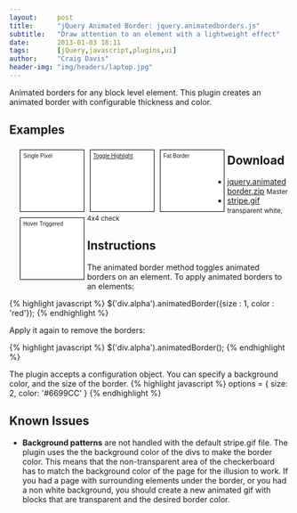 ```yaml
---
layout:     post
title:      "jQuery Animated Border: jquery.animatedborders.js"
subtitle:   "Draw attention to an element with a lightweight effect"
date:       2013-01-03 18:11
tags:       [jQuery,javascript,plugins,ui]
author:     "Craig Davis"
header-img: "img/headers/laptop.jpg"
---
```

<style>
.alpha { clear: both; }
.alpha, .bravo, .charlie, .delta {
    width: 104px;
    height: 100px;
    float: left;
    border: 1px solid black;
    margin: 5px;
    padding: 5px;
    background: #ffffff;
    font-size: 10px;
    font-family: Helvetica, sans-serif;
}
</style>

Animated borders for any block level element. This plugin creates an animated
border with configurable thickness and color.

## Examples

<div class="examples clearfix" style="margin: 0 1em 1em;">
  <div class="alpha">Single Pixel</div>
  <div class="bravo"><a href="#">Toggle Highlight</a></div>
  <div class="charlie">Fat Border</div>
  <div class="delta">Hover Triggered</div>
</div>

## Download

* <a href="https://github.com/there4/jquery-animatedborder/zipball/master">jquery.animatedborder.zip</a> <small>Master</small>
* <a href="https://github.com/there4/jquery-animatedborder/blob/master/css/stripe.gif">stripe.gif</a> <small>transparent white, 4x4 check</small>

## Instructions

The animated border method toggles animated borders on an element. To apply
animated borders to an elements:

{% highlight javascript %}
$('div.alpha').animatedBorder({size : 1, color : 'red'});
{% endhighlight %}

Apply it again to remove the borders:

{% highlight javascript %}
$('div.alpha').animatedBorder();
{% endhighlight %}

The plugin accepts a configuration object. You can specify a background color,
and the size of the border.
{% highlight javascript %}
options = {
    size: 2,
    color: '#6699CC'
}
{% endhighlight %}

## Known Issues

* __Background patterns__ are not handled with the default stripe.gif file.
  The plugin uses the the background color of the divs to make the border color.
  This means that the non-transparent area of the checkerboard has to match the background color of the
  page for the illusion to work. If you had a page with surrounding elements under the border, or you had
  a non white background, you should create a new animated gif with blocks that are transparent and the
  desired border color.



[gh]: https://github.com/there4/jquery-animatedborder
